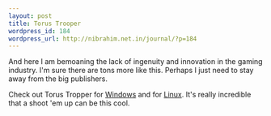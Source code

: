 ```yaml
--- 
layout: post
title: Torus Trooper
wordpress_id: 184
wordpress_url: http://nibrahim.net.in/journal/?p=184
---
```

And here I am bemoaning the lack of ingenuity and innovation in the gaming industry. I'm sure there are tons more like this. Perhaps I just need to stay away from the big publishers. 

Check out Torus Tropper for <a href="http://www.asahi-net.or.jp/~cs8k-cyu/windows/tt_e.html">Windows</a> and for <a href="http://www.emhsoft.com/ttrooper/">Linux</a>. It's really incredible that a shoot 'em up can be this cool. 
